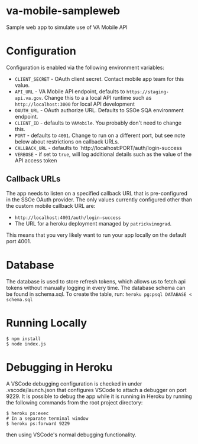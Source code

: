 # va-mobile-sampleweb
Sample web app to simulate use of VA Mobile API

# Configuration

Configuration is enabled via the following environment variables:

- `CLIENT_SECRET` - OAuth client secret. Contact mobile app team for this value.
- `API_URL` - VA Mobile API endpoint, defaults to `https://staging-api.va.gov`. 
Change this to a a local API runtime such as `http://localhost:3000` for 
local API development
- `OAUTH_URL` - OAuth authorize URL. Defaults to SSOe SQA environment endpoint.
- `CLIENT_ID` - defaults to `VAMobile`. You probably don't need to change this.
- `PORT` - defaults to  `4001`. Change to run on a different port, but see 
note below about restrictions on callback URLs.
- `CALLBACK_URL` - defaults to `http://localhost:PORT/auth/login-success
- `VERBOSE` - if set to `true`, will log additional details such as the value 
of the API access token

## Callback URLs

The app needs to listen on a specified callback URL that is pre-configured in 
the SSOe OAuth provider. The only values currently configured other than the 
custom mobile callback URL are:

- `http://localhost:4001/auth/login-success`
- The URL for a heroku deployment managed by `patrickvinograd`.

This means that you very likely want to run your app locally on the default 
port 4001.

# Database

The database is used to store refresh tokens, which allows us to fetch api tokens without manually logging in every time. The database schema can be found in schema.sql. To create the table, run:
`heroku pg:psql DATABASE < schema.sql`

# Running Locally

```
$ npm install
$ node index.js

```

# Debugging in Heroku

A VSCode debugging configuration is checked in under .vscode/launch.json that configures 
VSCode to attach a debugger on port 9229. It is possible to debug the 
app while it is running in Heroku by running the following commands from the root project directory:
```
$ heroku ps:exec
# In a separate terminal window
$ heroku ps:forward 9229
```
then using VSCode's normal debugging functionality.
